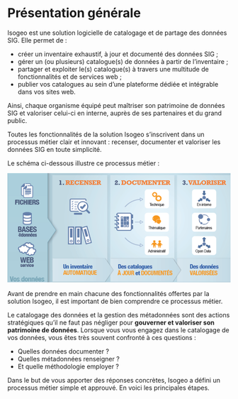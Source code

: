 # Présentation générale

Isogeo est une solution logicielle de catalogage et de partage des données SIG. Elle permet de :

- créer un inventaire  exhaustif, à jour et documenté des données SIG ;
- gérer un (ou plusieurs) catalogue(s) de données à partir de l’inventaire ;
- partager et exploiter le(s) catalogue(s) à travers une multitude de fonctionnalités et de services web ;
- publier vos catalogues au sein d’une plateforme dédiée et intégrable dans vos sites web.

Ainsi, chaque organisme équipé peut maîtriser son patrimoine de données SIG et valoriser celui-ci en interne, auprès de ses partenaires et du grand public.

Toutes les fonctionnalités de la solution Isogeo s’inscrivent dans un processus métier clair et innovant : recenser, documenter et valoriser les données SIG en toute simplicité.

Le schéma ci-dessous illustre ce processus métier :

![Brochure du process](../images/brochure_FR.png "Un processus orienté métier")

Avant de prendre en main chacune des fonctionnalités offertes par la solution Isogeo, il est important de bien comprendre ce processus métier.

Le catalogage des données et la gestion des métadonnées sont des actions stratégiques qu’il ne faut pas négliger pour **gouverner et valoriser son patrimoine de données**. Lorsque vous vous engagez dans le catalogage de vos données, vous êtes très souvent confronté à ces questions :

- Quelles données documenter ?
- Quelles métadonnées renseigner ?
- Et quelle méthodologie employer ?

Dans le but de vous apporter des réponses concrètes, Isogeo a défini un processus métier simple et approuvé. En voici les principales étapes.

